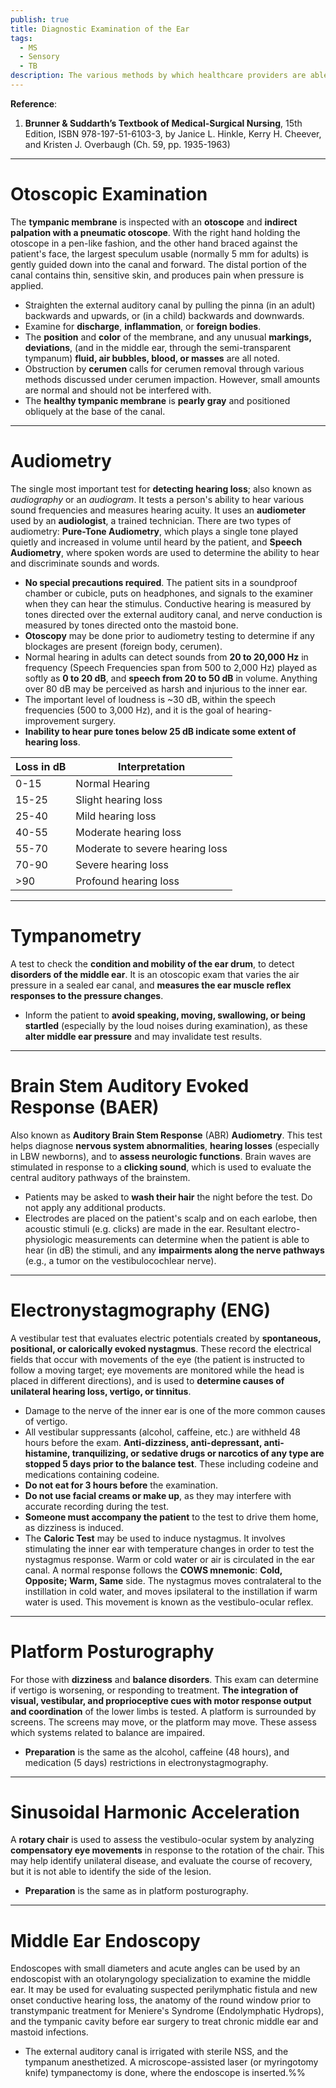 ```yaml
---
publish: true
title: Diagnostic Examination of the Ear
tags:
  - MS
  - Sensory
  - TB
description: The various methods by which healthcare providers are able to assess the ears and hearing.
---
```

**Reference**:
1. **Brunner & Suddarth’s Textbook of Medical-Surgical Nursing**, 15th Edition, ISBN 978-197-51-6103-3, by Janice L. Hinkle, Kerry H. Cheever, and Kristen J. Overbaugh (Ch. 59, pp. 1935-1963)

___

# Otoscopic Examination
The **tympanic membrane** is inspected with an **otoscope** and **indirect palpation with a pneumatic otoscope**. With the right hand holding the otoscope in a pen-like fashion, and the other hand braced against the patient's face, the largest speculum usable (normally 5 mm for adults) is gently guided down into the canal and forward. The distal portion of the canal contains thin, sensitive skin, and produces pain when pressure is applied.
- Straighten the external auditory canal by pulling the pinna (in an adult) backwards and upwards, or (in a child) backwards and downwards.
- Examine for **discharge**, **inflammation**, or **foreign bodies**.
- The **position** and **color** of the membrane, and any unusual **markings, deviations**, (and in the middle ear, through the semi-transparent tympanum) **fluid, air bubbles, blood, or masses** are all noted.
- Obstruction by **cerumen** calls for cerumen removal through various methods discussed under cerumen impaction. However, small amounts are normal and should not be interfered with.
- The **healthy tympanic membrane** is **pearly gray** and positioned obliquely at the base of the canal.

___

# Audiometry
The single most important test for **detecting hearing loss**; also known as *audiography* or an *audiogram*. It tests a person's ability to hear various sound frequencies and measures hearing acuity. It uses an **audiometer** used by an **audiologist**, a trained technician. There are two types of audiometry: **Pure-Tone Audiometry**, which plays a single tone played quietly and increased in volume until heard by the patient, and **Speech Audiometry**, where spoken words are used to determine the ability to hear and discriminate sounds and words.
- **No special precautions required**. The patient sits in a soundproof chamber or cubicle, puts on headphones, and signals to the examiner when they can hear the stimulus. Conductive hearing is measured by tones directed over the external auditory canal, and nerve conduction is measured by tones directed onto the mastoid bone.
- **Otoscopy** may be done prior to audiometry testing to determine if any blockages are present (foreign body, cerumen).
- Normal hearing in adults can detect sounds from **20 to 20,000 Hz** in frequency (Speech Frequencies span from 500 to 2,000 Hz) played as softly as **0 to 20 dB**, and **speech from 20 to 50 dB** in volume. Anything over 80 dB may be perceived as harsh and injurious to the inner ear.
- The important level of loudness is ~30 dB, within the speech frequencies (500 to 3,000 Hz), and it is the goal of hearing-improvement surgery.
- **Inability to hear pure tones below 25 dB indicate some extent of hearing loss**.

| Loss in dB | Interpretation                  |
| ---------- | ------------------------------- |
| 0-15       | Normal Hearing                  |
| 15-25      | Slight hearing loss             |
| 25-40      | Mild hearing loss               |
| 40-55      | Moderate hearing loss           |
| 55-70      | Moderate to severe hearing loss |
| 70-90      | Severe hearing loss             |
| >90        | Profound hearing loss           |

___

# Tympanometry
A test to check the **condition and mobility of the ear drum**, to detect **disorders of the middle ear**. It is an otoscopic exam that varies the air pressure in a sealed ear canal, and **measures the ear muscle reflex responses to the pressure changes**.
- Inform the patient to **avoid speaking, moving, swallowing, or being startled** (especially by the loud noises during examination), as these **alter middle ear pressure** and may invalidate test results.

___

# Brain Stem Auditory Evoked Response (BAER)
Also known as **Auditory Brain Stem Response** (ABR) **Audiometry**. This test helps diagnose **nervous system abnormalities**, **hearing losses** (especially in LBW newborns), and to **assess neurologic functions**. Brain waves are stimulated in response to a **clicking sound**, which is used to evaluate the central auditory pathways of the brainstem.
- Patients may be asked to **wash their hair** the night before the test. Do not apply any additional products.
- Electrodes are placed on the patient's scalp and on each earlobe, then acoustic stimuli (e.g. clicks) are made in the ear. Resultant electro-physiologic measurements can determine when the patient is able to hear (in dB) the stimuli, and any **impairments along the nerve pathways** (e.g., a tumor on the vestibulocochlear nerve).

___

# Electronystagmography (ENG)
A vestibular test that evaluates electric potentials created by **spontaneous, positional, or calorically evoked nystagmus**. These record the electrical fields that occur with movements of the eye (the patient is instructed to follow a moving target; eye movements are monitored while the head is placed in different directions), and is used to **determine causes of unilateral hearing loss, vertigo, or tinnitus**.
- Damage to the nerve of the inner ear is one of the more common causes of vertigo.
- All vestibular suppressants (alcohol, caffeine, etc.) are withheld 48 hours before the exam. **Anti-dizziness, anti-depressant, anti-histamine, tranquilizing, or sedative drugs or narcotics of any type are stopped 5 days prior to the balance test**. These including codeine and medications containing codeine.
- **Do not eat for 3 hours before** the examination.
- **Do not use facial creams or make up**, as they may interfere with accurate recording during the test.
- **Someone must accompany the patient** to the test to drive them home, as dizziness is induced.
- The **Caloric Test** may be used to induce nystagmus. It involves stimulating the inner ear with temperature changes in order to test the nystagmus response. Warm or cold water or air is circulated in the ear canal. A normal response follows the **COWS mnemonic**: **Cold, Opposite; Warm, Same** side. The nystagmus moves contralateral to the instillation in cold water, and moves ipsilateral to the instillation if warm water is used. This movement is known as the vestibulo-ocular reflex.

___

# Platform Posturography
For those with **dizziness** and **balance disorders**. This exam can determine if vertigo is worsening, or responding to treatment. **The integration of visual, vestibular, and proprioceptive cues with motor response output and coordination** of the lower limbs is tested. A platform is surrounded by screens. The screens may move, or the platform may move. These assess which systems related to balance are impaired.
- **Preparation** is the same as the alcohol, caffeine (48 hours), and medication (5 days) restrictions in electronystagmography.

___

# Sinusoidal Harmonic Acceleration
A **rotary chair** is used to assess the vestibulo-ocular system by analyzing **compensatory eye movements** in response to the rotation of the chair. This may help identify unilateral disease, and evaluate the course of recovery, but it is not able to identify the side of the lesion.
- **Preparation** is the same as in platform posturography.

___

# Middle Ear Endoscopy
Endoscopes with small diameters and acute angles can be used by an endoscopist with an otolaryngology specialization to examine the middle ear. It may be used for evaluating suspected perilymphatic fistula and new onset conductive hearing loss, the anatomy of the round window prior to transtympanic treatment for Meniere's Syndrome (Endolymphatic Hydrops), and the tympanic cavity before ear surgery to treat chronic middle ear and mastoid infections.
- The external auditory canal is irrigated with sterile NSS, and the tympanum anesthetized. A microscope-assisted laser (or myringotomy knife) tympanectomy is done, where the endoscope is inserted.%%
